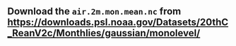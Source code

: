 ## Download the `air.2m.mon.mean.nc` from https://downloads.psl.noaa.gov/Datasets/20thC_ReanV2c/Monthlies/gaussian/monolevel/